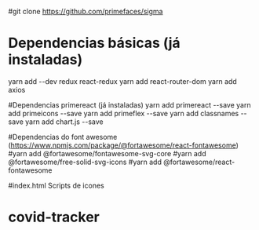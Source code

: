 #git clone https://github.com/primefaces/sigma

# Dependencias básicas (já instaladas)
yarn add --dev redux react-redux
yarn add react-router-dom
yarn add axios

#Dependencias primereact (já instaladas)
yarn add primereact --save
yarn add primeicons --save
yarn add primeflex --save
yarn add classnames --save
yarn add chart.js --save

#Dependencias do font awesome (https://www.npmjs.com/package/@fortawesome/react-fontawesome)
#yarn add @fortawesome/fontawesome-svg-core
#yarn add @fortawesome/free-solid-svg-icons
#yarn add @fortawesome/react-fontawesome

#index.html Scripts de icones



# covid-tracker
